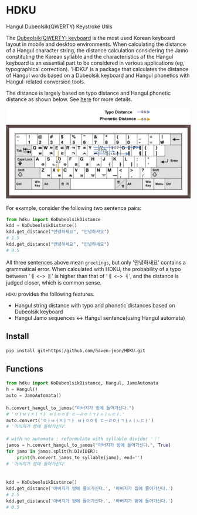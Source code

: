 # HDKU

Hangul Dubeolsik(QWERTY) Keystroke Utils

The [Dubeolsik(QWERTY) keyboard](https://en.wikipedia.org/wiki/Keyboard_layout#Dubeolsik) is the most used Korean keyboard layout in mobile and desktop environments. When calculating the distance of a Hangul character string, the distance calculation considering the Jamo constituting the Korean syllable and the characteristics of the Hangul keyboard is an essential part to be considered in various applications (eg, typographical correction). 'HDKU' is a package that calculates the distance of Hangul words based on a Dubeolsik keyboard and Hangul phonetics with Hangul-related conversion tools.

The distance is largely based on typo distance and Hangul phonetic distance as shown below. See [here](hdku/ko_levenstein_distance.py) for more details.

<img src="hdku.png" alt="" style="width:700px;"/>

For example, consider the following two sentence pairs:

```python
from hdku import KoDubeolsikDistance
kdd = KoDubeolsikDistance()
kdd.get_distance("안녕하세요", "안녕하셔요")
# 1.5
kdd.get_distance("안녕하세요", "안녕하새요")
# 0.5
```

All three sentences above mean `greetings`, but only '안녕하새요' contains a grammatical error.
When calculated with HDKU, the probability of a typo between 'ㅔ <-> ㅐ' is higher than that of 'ㅔ <-> ㅕ', ​​and the distance is judged closer, which is common sense.

`HDKU` provides the following features.

- Hangul string distance with typo and phonetic distances based on Dubeolsik keyboard
- Hangul Jamo sequences <-> Hangul sentence(using Hangul automata)

## Install

```bash
pip install git+https:/github.com/haven-jeon/HDKU.git
```

## Functions

```python
from hdku import KoDubeolsikDistance, Hangul, JamoAutomata
h = Hangul()
auto = JamoAutomata()

h.convert_hangul_to_jamos("아버지가 방에 들어가신다.")
# 'ㅇㅏㅂㅓㅈㅣㄱㅏ ㅂㅏㅇㅇㅔ ㄷㅡㄹㅇㅓㄱㅏㅅㅣㄴㄷㅏ.'
auto.convert('ㅇㅏㅂㅓㅈㅣㄱㅏ ㅂㅏㅇㅇㅔ ㄷㅡㄹㅇㅓㄱㅏㅅㅣㄴㄷㅏ')
# '아버지가 방에 들어가신다'

# with no automata : reformulate with syllable divider '｜'  
jamos = h.convert_hangul_to_jamos("아버지가 방에 들어가신다.", True)
for jamo in jamos.split(h.DIVIDER):
    print(h.convert_jamos_to_syllable(jamo), end='')
# '아버지가 방에 들어가신다'


kdd = KoDubeolsikDistance()
kdd.get_distance('아버지가 방에 들어가신다.', '아버지가 집에 들어가신다.')
# 2.5
kdd.get_distance('아버지가 방에 들어가신다.', '아버지가 밭에 들어가신다.')
# 0.5
```
